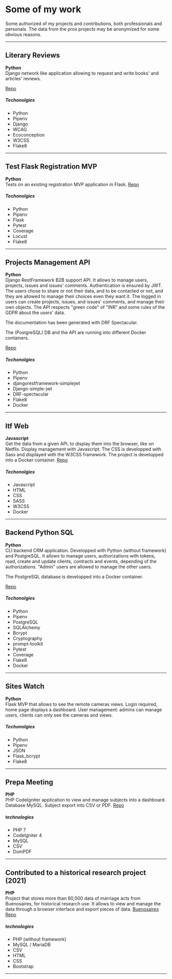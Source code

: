 
# Some of my work 

Some authorized of my projects and contributions, both professionals and personals. The data from the pros projects may be anonymized for some obvious reasons. 

---- 
## Literary Reviews 
**Python**     
Django network like application allowing to request and write books' and articles' reviews.     

[Repo](https://github.com/morganprieur/Literary_reviews/tree/main) 


##### Techonolgies 
* Python 
* Pipenv 
* Django 
* WCAG 
* Ecoconception 
* W3CSS 
* Flake8 

----
## Test Flask Registration MVP 
**Python**     
Tests on an existing registration MVP application in Flask. 
[Repo](https://github.com/morganprieur/Tests_flask) 

##### Techonolgies 
* Python 
* Pipenv 
* Flask 
* Pytest
* Coverage 
* Locust 
* Flake8 

---- 
## Projects Management API 
**Python**     
Django RestFramework B2B support API. 
It allows to manage users, projects, issues and issues' comments. Authentication is ensured by JWT. The users chose to share or not their data, and to be contacted or not, and they are allowed to manage their choices even they want it. 
The logged in users can create projects, issues, and issues' comments, and manage their own objects. 
The API respects "green code" of "INR" and some rules of the GDPR about the users' data. 

The documentation has been generated with DRF Spectacular. 

The (PostgreSQL) DB and the API are running into different Docker containers. 

[Repo](https://github.com/morganprieur/Projects_management_API) 

##### Techonolgies 
* Python 
* Pipenv 
* djangorestframework-simplejwt 
* Django-simple-jwt 
* DRF-spectacular 
* Flake8 
* Docker 

---- 
## Itf Web 
**Javascript**     
Get the data from a given API, to display them into the browser, like on Netflix. 
Display management with Javascript. The CSS is developped with Sass and displayed with the W3CSS framework. 
The project is developped into a Docker container. 
[Repo](https://github.com/morganprieur/itf_web) 

##### Techonolgies 
* Javascript 
* HTML 
* CSS 
* SASS 
* W3CSS 
* Docker 
---- 
## Backend Python SQL 
**Python**     
CLI backend CRM application. Developped with Python (without framework) and PostgreSQL. 
It allows to manage users, authorizations with tokens, read, create and update clients, contracts and events, depending of the authorizations. "Admin" users are allowed to manage the other users. 

The PostgreSQL database is developped into a Docker container. 

[Repo](https://github.com/morganprieur/backend_python_sql) 

##### Techonolgies 
* Python 
* Pipenv 
* PostgreSQL 
* SQLAlchemy 
* Bcrypt 
* Cryptography 
* prompt-toolkit 
* Pytest 
* Coverage 
* Flake8 
* Docker 

---- 
## Sites Watch 
**Python**     
Flask MVP that allows to see the remote cameras views. Login required, home page displays a dashboard. 
User management: admins can manage users, clients can only see the cameras and views. 

##### Techonolgies 
* Python 
* Pipenv 
* JSON 
* Flask_bcrypt 
* Flake8 

---- 
## Prepa Meeting 
**PHP**     
PHP CodeIgniter application to view and manage subjects into a dashboard. Database MySQL. Subject export into CSV or PDF. 
[Repo](https://github.com/morganprieur/prepa-meeting) 

##### technologies 
* PHP 7 
* CodeIgniter 4 
* MySQL 
* CSV 
* DomPDF 

---- 
## Contributed to a historical research project (2021) 
**PHP**     
Project that stores more than 60,000 data of marriage acts from Buenosaires, for historical research use. It allows to view and manage the data through a browser interface and export pieces of data. 
[Buenosaires Repo](https://github.com/githof/buenosaires) 

##### technologies 
* PHP (without framework) 
* MySQL / MariaDB 
* CSV 
* HTML 
* CSS 
* Bootstrap 

---- 

